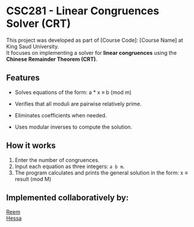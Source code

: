 # CSC281 - Linear Congruences Solver (CRT)

This project was developed as part of [Course Code]: [Course Name] at King Saud University.  
It focuses on implementing a solver for **linear congruences** using the **Chinese Remainder Theorem (CRT)**. 


## Features
- Solves equations of the form:   a * x ≡ b (mod m)

- Verifies that all moduli are pairwise relatively prime.
- Eliminates coefficients when needed.
- Uses modular inverses to compute the solution.

## How it works
1. Enter the number of congruences.
2. Input each equation as three integers: `a b m`.
3. The program calculates and prints the general solution in the form:   x ≡ result (mod M)

## Implemented collaboratively by:
[Reem](https://github.com/Reem-Alsuhaim)  
[Hessa](https://github.com/hessakhs)
